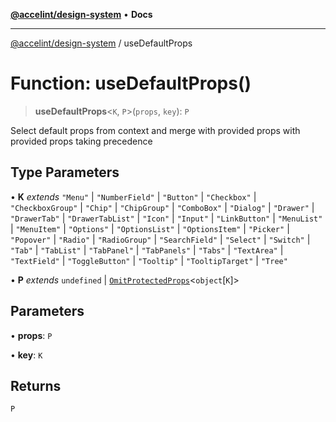 [**@accelint/design-system**](../README.md) • **Docs**

***

[@accelint/design-system](../README.md) / useDefaultProps

# Function: useDefaultProps()

> **useDefaultProps**\<`K`, `P`\>(`props`, `key`): `P`

Select default props from context and merge with provided props
with provided props taking precedence

## Type Parameters

• **K** *extends* `"Menu"` \| `"NumberField"` \| `"Button"` \| `"Checkbox"` \| `"CheckboxGroup"` \| `"Chip"` \| `"ChipGroup"` \| `"ComboBox"` \| `"Dialog"` \| `"Drawer"` \| `"DrawerTab"` \| `"DrawerTabList"` \| `"Icon"` \| `"Input"` \| `"LinkButton"` \| `"MenuList"` \| `"MenuItem"` \| `"Options"` \| `"OptionsList"` \| `"OptionsItem"` \| `"Picker"` \| `"Popover"` \| `"Radio"` \| `"RadioGroup"` \| `"SearchField"` \| `"Select"` \| `"Switch"` \| `"Tab"` \| `"TabList"` \| `"TabPanel"` \| `"TabPanels"` \| `"Tabs"` \| `"TextArea"` \| `"TextField"` \| `"ToggleButton"` \| `"Tooltip"` \| `"TooltipTarget"` \| `"Tree"`

• **P** *extends* `undefined` \| [`OmitProtectedProps`](../type-aliases/OmitProtectedProps.md)\<`object`\[`K`\]\>

## Parameters

• **props**: `P`

• **key**: `K`

## Returns

`P`
